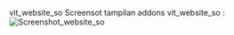 vit_website_so
Screensot tampilan addons vit_website_so :
![Screenshot_website_so](https://user-images.githubusercontent.com/57209218/69840959-efbd3800-128f-11ea-9d82-4bd67cc81c60.png)

